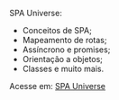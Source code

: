 SPA Universe:
- Conceitos de SPA;
- Mapeamento de rotas;
- Assíncrono e promises;
- Orientação a objetos;
- Classes e muito mais.

Acesse em: <a href='https://spa-universe-mu.vercel.app/'>SPA Universe</a>

